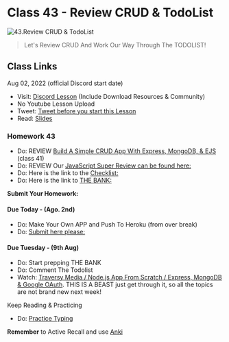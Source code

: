# Class 43 - Review CRUD & TodoList

![43.Review CRUD & TodoList](https://cdn.hashnode.com/res/hashnode/image/upload/v1676722739565/UiJjWPNNq.png?auto=compress)

> Let's Review CRUD And Work Our Way Through The TODOLIST!

## Class Links

Aug 02, 2022 (official Discord start date)

- Visit: [Discord Lesson](https://discord.com/channels/735923219315425401/738891289071714388/1004139410129965187) (Include Download Resources & Community)
- No Youtube Lesson Upload
- Tweet: [Tweet before you start this Lesson](https://twitter.com/leonnoel/status/1554580351984422912)
- Read: [Slides](https://slides.com/leonnoel/100devs2-todo-list)

### Homework 43

- Do: REVIEW [Build A Simple CRUD App With Express, MongoDB, & EJS](https://youtu.be/LHf_STV_rLE) (class 41)
- Do: REVIEW Our [JavaScript Super Review can be found here:](https://youtu.be/1sRJYuaqoiI)
- Do: Here is the link to the [Checklist:](https://docs.google.com/document/d/1L2vTX3qvLhoGHeG5cVD2ljCfRGr1uJ_Gf-hNZj9KzTg)
- Do: Here is the link to [THE BANK:](https://docs.google.com/document/d/1p7DhCsLOMMybYfePWLlD1-_8KU20zkBoArH4pnW1o3c)

**Submit Your Homework:**

#### Due Today - (Ago. 2nd)

- Do: Make Your Own APP and Push To Heroku (from over break)
- Do: [Submit here please:](https://github.com/100devs/simple-express-app-submission)

#### Due Tuesday - (9th Aug)

- Do: Start prepping THE BANK
- Do: Comment The Todolist
- Watch: [Traversy Media / Node.js App From Scratch / Express, MongoDB & Google OAuth](https://youtu.be/SBvmnHTQIPY). THIS IS A BEAST just get through it, so all the topics are not brand new next week!

Keep Reading & Practicing

- Do: [Practice Typing](https://www.keybr.com/)

**Remember** to Active Recall and use [Anki](https://apps.ankiweb.net/)
